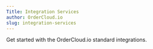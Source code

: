 ```yaml
---
Title: Integration Services
author: OrderCloud.io
slug: integration-services
---
```

Get started with the OrderCloud.io standard integrations.